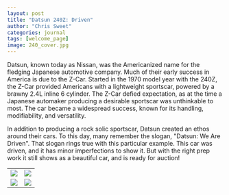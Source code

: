 ```yaml
---
layout: post
title: "Datsun 240Z: Driven"
author: "Chris Sweet"
categories: journal
tags: [welcome_page]
image: 240_cover.jpg
---
```


Datsun, known today as Nissan, was the Americanized name for the fledging Japanese automotive company. Much of their early success in America is due to the Z-Car. Started in the 1970 model year with the 240Z, the Z-Car provided Americans with a lightweight sportscar, powered by a brawny 2.4L inline 6 cylinder. The Z-Car defied expectation, as at the time a Japanese automaker producing a desirable sportscar was unthinkable to most. The car became a widespread success, known for its handling, modifiability, and versatility. 

In addition to producing a rock solic sportscar, Datsun created an ethos around their cars. To this day, many remember the slogan, "Datsun: We Are Driven". That slogan rings true with this particular example. This car was driven, and it has minor imperfections to show it. But with the right prep work it still shows as a beautiful car, and is ready for auction!

<table>
    <tr>
        <td>
            <img src="https://chrissweetsphotography.github.io/assets/img/240_rear.jpg"> 
        </td>
        <td>
            <img src="https://chrissweetsphotography.github.io/assets/img/240_motor.jpg"> 
        </td>
    </tr>
    <tr>
        <td>
            <img src="https://chrissweetsphotography.github.io/assets/img/240_interior.jpg">
        </td>
        <td>
            <img src="https://chrissweetsphotography.github.io/assets/img/240_shift.jpg">  
        </td>
    </tr>
</table>
